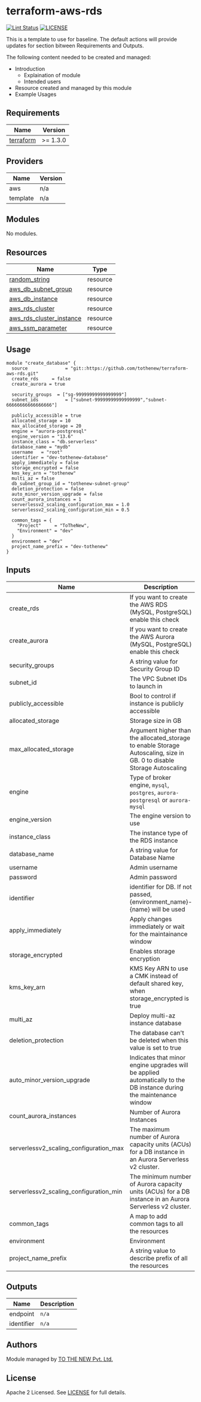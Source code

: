 # terraform-aws-rds

[![Lint Status](https://github.com/tothenew/terraform-aws-rds/workflows/Lint/badge.svg)](https://github.com/tothenew/terraform-aws-rds/actions)
[![LICENSE](https://img.shields.io/github/license/tothenew/terraform-aws-rds)](https://github.com/tothenew/terraform-aws-rds/blob/master/LICENSE)

This is a template to use for baseline. The default actions will provide updates for section bitween Requirements and Outputs.

The following content needed to be created and managed:
 - Introduction
     - Explaination of module 
     - Intended users
 - Resource created and managed by this module
 - Example Usages

<!-- BEGIN_TF_DOCS -->
## Requirements

| Name | Version |
|------|---------|
| <a name="requirement_terraform"></a> [terraform](#requirement\_terraform) | >= 1.3.0 |

## Providers

| Name | Version |
|------|---------|
| aws | n/a |
| template | n/a |

## Modules

No modules.

## Resources

| Name | Type |
|------|------|
| [random_string](https://registry.terraform.io/providers/hashicorp/random/latest/docs/resources/string) | resource |
| [aws_db_subnet_group](https://registry.terraform.io/providers/hashicorp/aws/latest/docs/resources/db_subnet_group) | resource |
| [aws_db_instance](https://registry.terraform.io/providers/hashicorp/aws/latest/docs/resources/db_instance) | resource |
| [aws_rds_cluster](https://registry.terraform.io/providers/hashicorp/aws/latest/docs/resources/rds_cluster) | resource |
| [aws_rds_cluster_instance](https://registry.terraform.io/providers/hashicorp/aws/latest/docs/resources/rds_cluster_instance) | resource |
| [aws_ssm_parameter](https://registry.terraform.io/providers/hashicorp/aws/latest/docs/resources/ssm_parameter) | resource |

## Usage
```
module "create_database" {
  source              = "git::https://github.com/tothenew/terraform-aws-rds.git"
  create_rds     = false
  create_aurora = true

  security_groups  = ["sg-99999999999999999"]
  subnet_ids          = ["subnet-99999999999999999","subnet-66666666666666666"]

  publicly_accessible = true
  allocated_storage = 10
  max_allocated_storage = 20
  engine = "aurora-postgresql"
  engine_version = "13.6"
  instance_class = "db.serverless"
  database_name = "mydb"
  username   = "root"
  identifier = "dev-tothenew-database"
  apply_immediately = false
  storage_encrypted = false
  kms_key_arn = "tothenew"
  multi_az = false
  db_subnet_group_id = "tothenew-subnet-group"
  deletion_protection = false
  auto_minor_version_upgrade = false
  count_aurora_instances = 1
  serverlessv2_scaling_configuration_max = 1.0
  serverlessv2_scaling_configuration_min = 0.5

  common_tags = {
    "Project"     = "ToTheNew",
    "Environment" = "dev"
  }
  environment = "dev"
  project_name_prefix = "dev-tothenew"
}
```

## Inputs

| Name                             | Description                                                                                          | Type           | Default | Required |
|----------------------------------|------------------------------------------------------------------------------------------------------|----------------|---------|:--------:|
| create_rds                       | If you want to create the AWS RDS (MySQL, PostgreSQL) enable this check                              | `bool`         | `false` |   yes    |
| create_aurora                    | If you want to create the AWS Aurora (MySQL, PostgreSQL) enable this check                           | `bool`         | `true`  |   yes    |
| security_groups              | A string value for Security Group ID                                                                 | `list(string)` | `n/a`   |   yes    |
| subnet_id              | The VPC Subnet IDs to launch in                                               | `string`       | `n/a`   |   yes    |
| publicly_accessible              | Bool to control if instance is publicly accessible                                               | `bool`         | `false` |    no    |
| allocated_storage              | Storage size in GB                                                                                   | `number`       | `n/a`   |   yes    |
| max_allocated_storage              | Argument higher than the allocated_storage to enable Storage Autoscaling, size in GB. 0 to disable Storage Autoscaling | `string`       | `n/a`   |    no    |
| engine                           | Type of broker engine, `mysql`, `postgres`, `aurora-postgresql` or `aurora-mysql`                    | `sting`        | `n/a`   |   yes    |
| engine_version                   | The engine version to use                                                                            | `string`       | `n/a`   |   yes    |
| instance_class                      | The instance type of the RDS instance                                                                | `list(string)` | `n/a`   |   yes    |
| database_name                   | A string value for Database Name                                                                     | `string`       | `n/a`   |   yes    |
| username                         | Admin username                                                                                       | `string`       | `n/a`   |   yes    |
| password                         | Admin password                                                                                       | `string`       | `n/a`   |   yes    |
| identifier                       | identifier for DB. If not passed, {environment_name}-{name} will be used                             | `string`       | `n/a`   |    no    |
| apply_immediately                         | Apply changes immediately or wait for the maintainance window                                        | `bool`         | `false` |    no    |
| storage_encrypted                     | Enables storage encryption                                                                           | `bool`         | n/a     |    no    |
| kms_key_arn                       | KMS Key ARN to use a CMK instead of default shared key, when storage_encrypted is true               | `string`       | `n/a`   |    no    |
| multi_az | Deploy multi-az instance database                                                                    | `bool`         | `false` |    no    |
| deletion_protection | The database can't be deleted when this value is set to true                                         | `bool`         | `false` |    no    |
| auto_minor_version_upgrade                        | Indicates that minor engine upgrades will be applied automatically to the DB instance during the maintenance window | `bool`         | `true`  |    no    |
| count_aurora_instances | Number of Aurora Instances                                                                           | `number`       | `1`     |    no    |
| serverlessv2_scaling_configuration_max | The maximum number of Aurora capacity units (ACUs) for a DB instance in an Aurora Serverless v2 cluster.                                                                 | `number`       | `1.0`   |    no    |
| serverlessv2_scaling_configuration_min | The minimum number of Aurora capacity units (ACUs) for a DB instance in an Aurora Serverless v2 cluster.                                                                 | `number`       | `0.5`   |    no    |
| common_tags | A map to add common tags to all the resources                                                        | `map(string)`  | `n/a`   |    no    |
| environment | Environment                                               | `string`       | `dev`   |   no    |
| project_name_prefix | A string value to describe prefix of all the resources                                               | `string`       | `n/a`   |   no    |


## Outputs

| Name | Description |
|------|-------------|
| endpoint | `n/a` |
| identifier | `n/a` |

<!-- END_TF_DOCS -->

## Authors

Module managed by [TO THE NEW Pvt. Ltd.](https://github.com/tothenew)

## License

Apache 2 Licensed. See [LICENSE](https://github.com/tothenew/terraform-aws-rds/blob/main/LICENSE) for full details.
